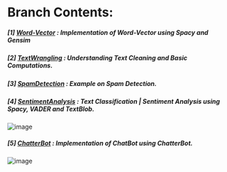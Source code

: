 # **Branch Contents:**

##### [1] [Word-Vector](https://github.com/rahulvaish/NaturalLanguageProcessing-Python/tree/Word-Vector) : Implementation of Word-Vector using Spacy and Gensim 
##### [2] [TextWrangling](https://github.com/rahulvaish/NaturalLanguageProcessing-Python/tree/TextWrangling) :  Understanding Text Cleaning and Basic Computations.
##### [3] [SpamDetection](https://github.com/rahulvaish/NaturalLanguageProcessing-Python/tree/SpamDetection) : Example on Spam Detection.
##### [4] [SentimentAnalysis](https://github.com/rahulvaish/NaturalLanguageProcessing-Python/tree/SentimentAnalysis) : Text Classification | Sentiment Analysis using Spacy, VADER and TextBlob. 
![image](https://user-images.githubusercontent.com/689226/49731803-86b96a80-fca2-11e8-85ed-ed11a788149e.png)
##### [5] [ChatterBot](https://github.com/rahulvaish/NaturalLanguageProcessing-Python/tree/ChatterBot) : Implementation of ChatBot using ChatterBot.
![image](https://user-images.githubusercontent.com/689226/49731499-92586180-fca1-11e8-9fab-bfc0caa05462.png)


